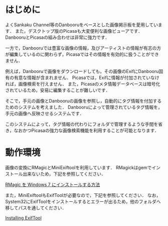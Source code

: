 # はじめに
よくSankaku Channel等のDanbooruをベースとした画像掲示板を愛用しています．
また，デスクトップ版のPicasaも大変便利な画像ビューアです．
DanbooruとPicasaの組み合わせは非常に強力です．

一方で，Danbooruでは豊富な画像の情報，及びアーティストの情報が有志の方が編集しているのに関わらず，Picasaではその情報を有効的に扱うことができません．

例えば，Danbooruで画像をダウンロードしても，その画像のExifにDanbooru固有の有意な情報が含まれません．
Picasaでは，Exifに情報が付加されていなければ，画像検索を行えません．
また，Picasaのメタ情報データベースは暗号化されているため，安易に編集することが難しいです．

そこで，手元の画像とDanbooruの画像を参照し，自動的にタグ情報を付加するためのシステムを考えました．
Danbooruによって管理されているタグ情報を，手元の画像へ反映させるシステムです．

このシステムによって，タグ情報の代わりにフォルダで管理するような手間を省き，なおかつPicasaの強力な画像検索機能を利用することが可能となります．

# 動作環境
画像の変換にRMagicとMiniExiftoolを利用しています．
RMagickはgemでインストール出来ないため，下記を参照してください．

[RMagic を Windows 7 にインストールする方法](http://www.ownway.info/Ruby/index.php?rmagick%2Fhowtoinstall%2Fwindows)

また，MiniExiftoolもExifToolが必要なので，下記を参照してください．
なお，System32にExifToolをインストールするとエラーが出るため，他のフォルダへ移してパスを通してください．

[Installing ExifTool](http://www.sno.phy.queensu.ca/~phil/exiftool/install.html#Windows)